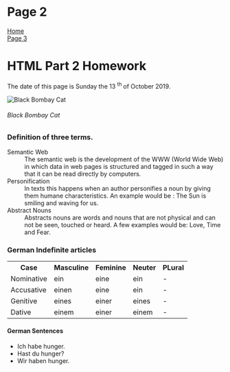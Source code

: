 <h1> Page 2 </h1>
<p> 
  <a href="index.html">Home</a> <br> 
  <a href="page3.html">Page 3</a>
</p>
<h1> HTML Part 2 Homework </h1>
<p> The date of this page is Sunday the 13 <sup> th </sup> of October 2019. </p>

<img src="https://upload.wikimedia.org/wikipedia/commons/2/23/Close_up_of_a_black_domestic_cat.jpg?download" alt= "Black Bombay Cat" >
<h6> Black Bombay Cat </h6>

<h3> Definition of three terms. </h3>
<dl> <dt> Semantic Web <dd> The semantic web is the development of the WWW (World Wide Web) in which data in web pages is structured and tagged in such a way that it can be read directly by computers. </dd> </dt>
<dt> Personification <dd> In texts this happens when an author personifies a noun by giving them humane characteristics. An example would be : The Sun is smiling and waving for us. </dd> </dt>
<dt> Abstract Nouns <dd> Abstracts nouns are words and nouns that are not physical and can not be seen, touched or heard. A few examples would be: Love, Time and Fear. </dd> </dt> </dl>

<h3> German Indefinite articles</h3>
<table><tr><th>Case </th><th> Masculine </th> <th> Feminine </th> <th> Neuter </th><th> PLural</th> </tr>
  <tr><td> Nominative </td><td> ein </td> <td> eine</td> <td> ein</td><td> -</td></tr>
  <tr><td> Accusative</td><td>einen</td><td>eine</td><td>ein</td><td> -</td> </tr>
  <tr><td> Genitive </td><td>eines</td><td>einer</td><td>eines</td><td> -</td> </tr>
  <tr><td>Dative </td><td>einem</td><td>einer</td><td>einem</td><td> - </td> </tr>
  </table>
  
  <h4> German Sentences </h4>
  <ul> <li lang="de" > Ich habe hunger. </li>
  <li lang="de" > Hast du hunger? </li>
  <li lang="de" > Wir haben hunger. </li>
  </ul>
  
